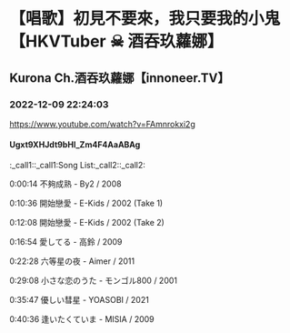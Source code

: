 # 【唱歌】初見不要來，我只要我的小鬼【HKVTuber ☠ 酒吞玖蘿娜】

## Kurona Ch.酒吞玖蘿娜【innoneer.TV】

### 2022-12-09 22:24:03

https://www.youtube.com/watch?v=FAmnrokxi2g

#### Ugxt9XHJdt9bHl_Zm4F4AaABAg

:_call1::_call1:Song List:_call2::_call2:

0:00:14 不夠成熟 - By2 / 2008

0:10:36 開始戀愛 - E-Kids / 2002 (Take 1)

0:12:08 開始戀愛 - E-Kids / 2002 (Take 2)

0:16:54 愛してる - 高鈴 / 2009

0:22:28 六等星の夜 - Aimer / 2011

0:29:08 小さな恋のうた - モンゴル800 / 2001

0:35:47 優しい彗星 - YOASOBI / 2021

0:40:36 逢いたくていま - MISIA / 2009

